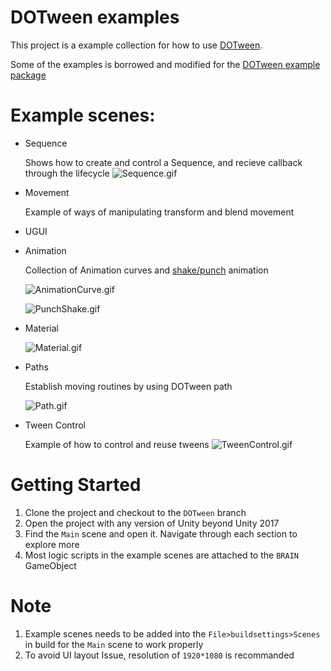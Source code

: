 # DOTween examples

This project is a example collection for how to use [DOTween](http://dotween.demigiant.com/index.php). 

Some of the examples is borrowed and modified for the [DOTween example package](http://dotween.demigiant.com/examples.php)

# Example scenes:

- Sequence

  Shows how to create and control a Sequence, and recieve callback through the lifecycle
   ![Sequence.gif](Assets/Documentation/Sequence.gif)
- Movement
  
  Example of ways of manipulating transform and blend movement
    
- UGUI
    
- Animation
    
    Collection of Animation curves and [shake/punch](http://dotween.demigiant.com/documentation.php#transformShortcuts) animation 
    
    ![AnimationCurve.gif](Assets/Documentation/AnimationCurve.gif)
    
    ![PunchShake.gif](Assets/Documentation/PunchShake.gif)
- Material
    
    ![Material.gif](Assets/Documentation/Material.gif)
    
- Paths

  Establish moving routines by using DOTween path
  
  ![Path.gif](Assets/Documentation/Path.gif)

- Tween Control

  Example of how to control and reuse tweens
  ![TweenControl.gif](Assets/Documentation/TweenControl.gif)

# Getting Started

1. Clone the project and checkout to the `DOTween` branch
2. Open the project with any version of Unity beyond Unity 2017
3. Find the `Main` scene and open it. Navigate through each section to explore more
4. Most logic scripts in the example scenes are attached to the `BRAIN` GameObject 

# Note

1. Example scenes needs to be added into the  `File>buildsettings>Scenes` in build for the `Main` scene to work properly
2. To avoid UI layout Issue, resolution of `1920*1080` is recommanded
